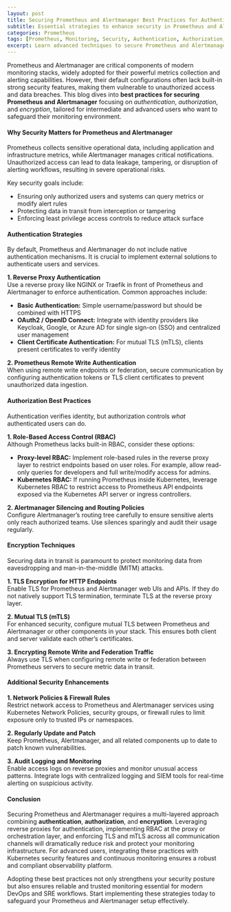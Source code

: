 ```yaml
---
layout: post  
title: Securing Prometheus and Alertmanager Best Practices for Authentication Authorization and Encryption  
subtitle: Essential strategies to enhance security in Prometheus and Alertmanager through robust authentication authorization and encryption  
categories: Prometheus  
tags: [Prometheus, Monitoring, Security, Authentication, Authorization, Encryption, Alertmanager, DevOps, Kubernetes]  
excerpt: Learn advanced techniques to secure Prometheus and Alertmanager by implementing best practices for authentication, authorization, and encryption to protect your monitoring infrastructure.  
---
```

Prometheus and Alertmanager are critical components of modern monitoring stacks, widely adopted for their powerful metrics collection and alerting capabilities. However, their default configurations often lack built-in strong security features, making them vulnerable to unauthorized access and data breaches. This blog dives into **best practices for securing Prometheus and Alertmanager** focusing on *authentication*, *authorization*, and *encryption*, tailored for intermediate and advanced users who want to safeguard their monitoring environment.

#### Why Security Matters for Prometheus and Alertmanager

Prometheus collects sensitive operational data, including application and infrastructure metrics, while Alertmanager manages critical notifications. Unauthorized access can lead to data leakage, tampering, or disruption of alerting workflows, resulting in severe operational risks.

Key security goals include:

- Ensuring only authorized users and systems can query metrics or modify alert rules  
- Protecting data in transit from interception or tampering  
- Enforcing least privilege access controls to reduce attack surface  

#### Authentication Strategies

By default, Prometheus and Alertmanager do not include native authentication mechanisms. It is crucial to implement external solutions to authenticate users and services.

**1. Reverse Proxy Authentication**  
Use a reverse proxy like NGINX or Traefik in front of Prometheus and Alertmanager to enforce authentication. Common approaches include:

- **Basic Authentication:** Simple username/password but should be combined with HTTPS  
- **OAuth2 / OpenID Connect:** Integrate with identity providers like Keycloak, Google, or Azure AD for single sign-on (SSO) and centralized user management  
- **Client Certificate Authentication:** For mutual TLS (mTLS), clients present certificates to verify identity  

**2. Prometheus Remote Write Authentication**  
When using remote write endpoints or federation, secure communication by configuring authentication tokens or TLS client certificates to prevent unauthorized data ingestion.

#### Authorization Best Practices

Authentication verifies identity, but authorization controls *what* authenticated users can do.

**1. Role-Based Access Control (RBAC)**  
Although Prometheus lacks built-in RBAC, consider these options:

- **Proxy-level RBAC:** Implement role-based rules in the reverse proxy layer to restrict endpoints based on user roles. For example, allow read-only queries for developers and full write/modify access for admins.  
- **Kubernetes RBAC:** If running Prometheus inside Kubernetes, leverage Kubernetes RBAC to restrict access to Prometheus API endpoints exposed via the Kubernetes API server or ingress controllers.

**2. Alertmanager Silencing and Routing Policies**  
Configure Alertmanager’s routing tree carefully to ensure sensitive alerts only reach authorized teams. Use silences sparingly and audit their usage regularly.

#### Encryption Techniques

Securing data in transit is paramount to protect monitoring data from eavesdropping and man-in-the-middle (MITM) attacks.

**1. TLS Encryption for HTTP Endpoints**  
Enable TLS for Prometheus and Alertmanager web UIs and APIs. If they do not natively support TLS termination, terminate TLS at the reverse proxy layer.

**2. Mutual TLS (mTLS)**  
For enhanced security, configure mutual TLS between Prometheus and Alertmanager or other components in your stack. This ensures both client and server validate each other’s certificates.

**3. Encrypting Remote Write and Federation Traffic**  
Always use TLS when configuring remote write or federation between Prometheus servers to secure metric data in transit.

#### Additional Security Enhancements

**1. Network Policies & Firewall Rules**  
Restrict network access to Prometheus and Alertmanager services using Kubernetes Network Policies, security groups, or firewall rules to limit exposure only to trusted IPs or namespaces.

**2. Regularly Update and Patch**  
Keep Prometheus, Alertmanager, and all related components up to date to patch known vulnerabilities.

**3. Audit Logging and Monitoring**  
Enable access logs on reverse proxies and monitor unusual access patterns. Integrate logs with centralized logging and SIEM tools for real-time alerting on suspicious activity.

#### Conclusion

Securing Prometheus and Alertmanager requires a multi-layered approach combining **authentication**, **authorization**, and **encryption**. Leveraging reverse proxies for authentication, implementing RBAC at the proxy or orchestration layer, and enforcing TLS and mTLS across all communication channels will dramatically reduce risk and protect your monitoring infrastructure. For advanced users, integrating these practices with Kubernetes security features and continuous monitoring ensures a robust and compliant observability platform.

Adopting these best practices not only strengthens your security posture but also ensures reliable and trusted monitoring essential for modern DevOps and SRE workflows. Start implementing these strategies today to safeguard your Prometheus and Alertmanager setup effectively.
